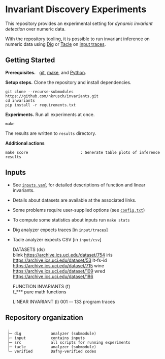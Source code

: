 # Invariant Discovery Experiments

This repository provides an experimental setting for _dynamic invariant detection_ over numeric data.

With the repository tooling, it is possible to run invariant inference on numeric data using 
[Dig](https://github.com/dynaroars/dig/tree/dev) or [Tacle](https://github.com/ML-KULeuven/tacle)
on [input traces](../input).

## Getting Started

**Prerequisites.** &nbsp; 
[git](https://git-scm.com/downloads), 
[make](https://www.gnu.org/software/make/), and 
[Python](https://www.python.org/downloads/).

**Setup steps.** Clone the repository and install dependencies.

    git clone --recurse-submodules https://github.com/nkrusch/invariants.git
    cd invariants
    pip install -r requirements.txt

**Experiments.** Run all experiments at once.

    make

The results are written to `results` directory.

**Additional actions**

    make score                       : Generate table plots of inference results


## Inputs

* See [`inputs.yaml`](../inputs.yaml) for detailed descriptions of function and linear invariants.
* Details about datasets are available at the associated links.
* Some problems require user-supplied options (see [`config.txt`](../config.txt))
* To compute some statistics about inputs run `make stats`
* Dig analyzer expects traces [in `input/traces`]
* Tacle analyzer expects CSV [in `input/csv`]


    DATASETS (ds)                                                              
    blink       https://archive.ics.uci.edu/dataset/754
    iris        https://archive.ics.uci.edu/dataset/53
    lt-fs-id    https://archive.ics.uci.edu/dataset/715
    wine        https://archive.ics.uci.edu/dataset/109
    wred        https://archive.ics.uci.edu/dataset/186
    
    FUNCTION INVARIANTS (f)   
    f_***       pure math functions 

    LINEAR INVARIANT (l)
    001 -- 133  program traces


## Repository organization

     .
     ├─ dig             analyzer (submodule)
     ├─ input           contains inputs 
     ├─ src             all scripts for running experiments
     ├─ tacle           analyzer (submodule) 
     └─ verified        Dafny-verified codes
